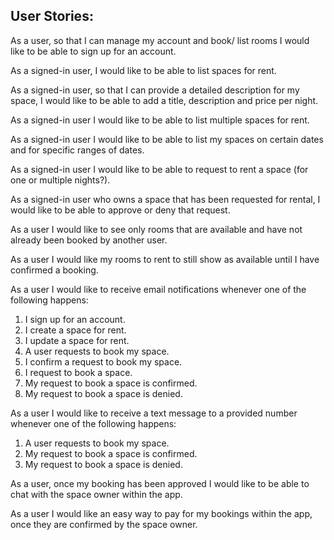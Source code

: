 ## User Stories:

As a user, so that I can manage my account and book/ list rooms I would like to be able to sign up for an account.

As a signed-in user, I would like to be able to list spaces for rent.

As a signed-in user, so that I can provide a detailed description for my space, I would like to be able to add a title, description and price per night.

As a signed-in user I would like to be able to list multiple spaces for rent.

As a signed-in user I would like to be able to list my spaces on certain dates and for specific ranges of dates.

As a signed-in user I would like to be able to request to rent a space (for one or multiple nights?).

As a signed-in user who owns a space that has been requested for rental, I would like to be able to approve or deny that request.

As a user I would like to see only rooms that are available and have not already been booked by another user.

As a user I would like my rooms to rent to still show as available until I have confirmed a booking.


As a user I would like to receive email notifications whenever one of the following happens:

1. I sign up for an account.
2. I create a space for rent.
3. I update a space for rent.
4. A user requests to book my space.
5. I confirm a request to book my space.
6. I request to book a space.
7. My request to book a space is confirmed.
8. My request to book a space is denied.

As a user I would like to receive a text message to a provided number whenever one of the following happens:

1. A user requests to book my space.
2. My request to book a space is confirmed.
3. My request to book a space is denied.

As a user, once my booking has been approved I would like to be able to chat with the space owner within the app.

As a user I would like an easy way to pay for my bookings within the app, once they are confirmed by the space owner.
